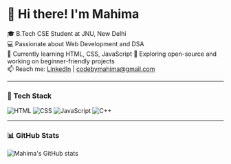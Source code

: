 # 👋 Hi there! I'm Mahima

🎓 B.Tech CSE Student at JNU, New Delhi  
💻 Passionate about Web Development and DSA  
🌱 Currently learning HTML, CSS, JavaScript
🔭 Exploring open-source and working on beginner-friendly projects  
📫 Reach me: [LinkedIn](www.linkedin.com/in/mahima-lalwani-276687316) | codebymahima@gmail.com

---

### 🧰 Tech Stack
![HTML](https://img.shields.io/badge/-HTML5-orange?logo=html5&logoColor=white)
![CSS](https://img.shields.io/badge/-CSS3-blue?logo=css3&logoColor=white)
![JavaScript](https://img.shields.io/badge/-JavaScript-yellow?logo=javascript&logoColor=black)
![C++](https://img.shields.io/badge/-C++-blue?logo=c%2B%2B&logoColor=white)

---

### 📊 GitHub Stats
![Mahima's GitHub stats](https://github-readme-stats.vercel.app/api?username=codebymahima&show_icons=true&theme=radical)
